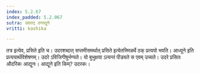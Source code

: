 ```yaml
---
index: 5.2.67
index_padded: 5.2.067
sutra: उदराट् ठगाद्यूने
vritti: kashika

---
```

तत्र इत्येव, प्रसिते इति च। उदरशब्दात् सप्तमीसमर्थात् प्रसिते इत्येतस्मिन्नर्थे ठक् प्रत्ययो भवति। आध्यूने इति प्रत्ययार्थविशेषणम्। उदरे ऽविजिगीषुर्भण्यते। यो बुभुक्षया ऽत्यन्तं पीड्यते स एवम् उच्यते। उदरे प्रसितः औदरिकः आद्यूनः। आद्यूने इति किम्? उदरकः।